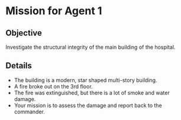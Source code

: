 # Mission for Agent 1

## Objective
Investigate the structural integrity of the main building of the hospital.

## Details
- The building is a modern, star shaped multi-story building.
- A fire broke out on the 3rd floor.
- The fire was extinguished, but there is a lot of smoke and water damage.
- Your mission is to assess the damage and report back to the commander.
